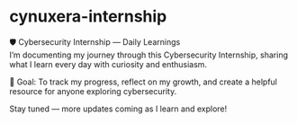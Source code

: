 # cynuxera-internship

🛡️ Cybersecurity Internship — Daily Learnings  
I’m documenting my journey through this Cybersecurity Internship, sharing what I learn every day with curiosity and enthusiasm.  

📅 Goal: To track my progress, reflect on my growth, and create a helpful resource for anyone exploring cybersecurity.  

Stay tuned — more updates coming as I learn and explore!

